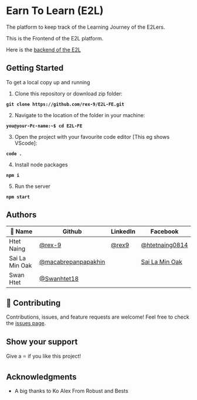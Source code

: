 # Earn To Learn (E2L)

The platform to keep track of the Learning Journey of the E2Lers.

This is the Frontend of the E2L platform.

Here is the [backend of the E2L](https://github.com/rex-9/E2L-BE)

## Getting Started

To get a local copy up and running

1. Clone this repository or download zip folder:

**` git clone https://github.com/rex-9/E2L-FE.git `**

2. Navigate to the location of the folder in your machine:

**` you@your-Pc-name:~$ cd E2L-FE `**

3. Open the project with your favourite code editor [This eg shows VScode]:

**` code . `**

4. Install node packages

**` npm i `**

5. Run the server

**` npm start `**

## Authors

| 👤 Name | Github | LinkedIn | Facebook |
|------|--------|---------|----------|
|Htet Naing|[@rex-9](https://github.com/rex-9)|[@rex9](https://www.linkedin.com/in/rex9/)|[@htetnaing0814](https://facebook.com/htetnaing0814)|
|Sai La Min Oak|[@macabrepanpapakhin](https://github.com/macabrepanpapakhin)||[Sai La Min Oak](https://facebook.com/sailaminoak)|
|Swan Htet|[@Swanhtet18](https://github.com/Swanhtet18)|||

## 🤝 Contributing

Contributions, issues, and feature requests are welcome!
Feel free to check the [issues page](../../issues/).

## Show your support
Give a ⭐️ if you like this project!

## Acknowledgments
- A big thanks to Ko Alex From Robust and Bests
